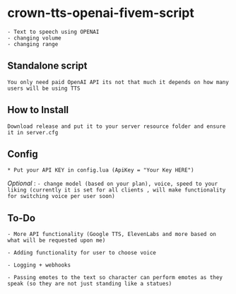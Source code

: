 # crown-tts-openai-fivem-script
```Script that will OpenAI API for text to speech. Mainly made for speech impeded users so they could basically talk.
- Text to speech using OPENAI
- changing volume
- changing range
  ```

## Standalone script
```You only need paid OpenAI API its not that much it depends on how many users will be using TTS```


## How to Install
```Download release and put it to your server resource folder and ensure it in server.cfg```


## Config
```* Put your API KEY in config.lua (ApiKey = "Your Key HERE") ```

*Optional* :
```- change model (based on your plan), voice, speed to your liking (currently it is set for all clients , will make functionality for switching voice per user soon)```

## To-Do
```- More API functionality (Google TTS, ElevenLabs and more based on what will be requested upon me)```

```- Adding functionality for user to choose voice```

```- Logging + webhooks```

```- Passing emotes to the text so character can perform emotes as they speak (so they are not just standing like a statues)```
